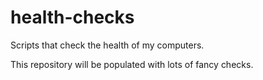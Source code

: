 # health-checks
Scripts that check the health of my computers.

This repository will be populated with lots of fancy checks.
